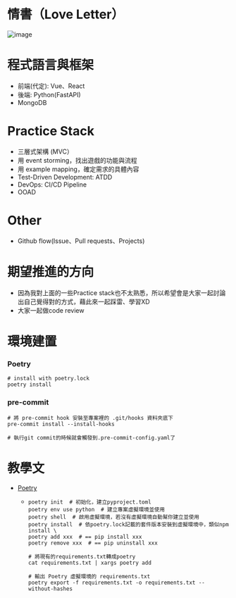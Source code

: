 # 情書（Love Letter）
![image](https://b.ecimg.tw/items/DEAM6UA9007S972/000001_1483519203.jpg)

# 程式語言與框架
- 前端(代定): Vue、React
- 後端: Python(FastAPI)
- MongoDB

# Practice Stack
- 三層式架構 (MVC）
- 用 event storming，找出遊戲的功能與流程
- 用 example mapping，確定需求的具體內容
- Test-Driven Development: ATDD
- DevOps: CI/CD Pipeline
- OOAD

# Other
- Github flow(Issue、Pull requests、Projects)

# 期望推進的方向
- 因為我對上面的一些Practice stack也不太熟悉，所以希望會是大家一起討論出自己覺得對的方式，藉此來一起踩雷、學習XD
- 大家一起做code review

# 環境建置
### Poetry
  ```shell
  # install with poetry.lock
  poetry install
  ```
### pre-commit
  ```shell
  # 將 pre-commit hook 安裝至專案裡的 .git/hooks 資料夾底下
  pre-commit install --install-hooks
  
  # 執行git commit的時候就會觸發到.pre-commit-config.yaml了
  ```

# 教學文
- [Poetry](https://blog.kyomind.tw/python-poetry/)
  - ```
    poetry init  # 初始化，建立pyproject.toml
    poetry env use python  # 建立專案虛擬環境並使用
    poetry shell  # 啟用虛擬環境，若沒有虛擬環境自動幫你建立並使用
    poetry install  # 依poetry.lock記載的套件版本安裝到虛擬環境中，類似npm install \
    poetry add xxx  # == pip install xxx
    poetry remove xxx  # == pip uninstall xxx
    
    # 將現有的requirements.txt轉成poetry
    cat requirements.txt | xargs poetry add
    
    # 輸出 Poetry 虛擬環境的 requirements.txt
    poetry export -f requirements.txt -o requirements.txt --without-hashes 
    ```
